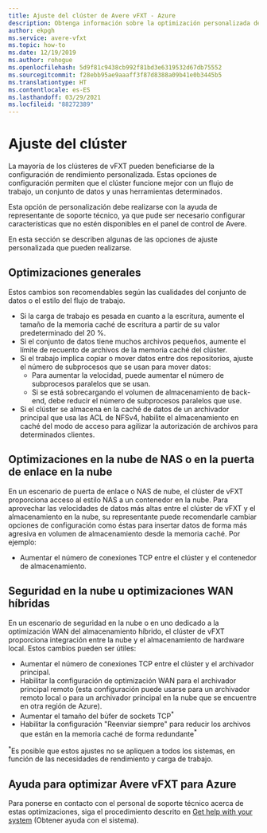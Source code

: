 ```yaml
---
title: Ajuste del clúster de Avere vFXT - Azure
description: Obtenga información sobre la optimización personalizada de los clústeres de vFXT en Avere vFXT for Azure que se puede hacer, trabajando con un representante de soporte técnico.
author: ekpgh
ms.service: avere-vfxt
ms.topic: how-to
ms.date: 12/19/2019
ms.author: rohogue
ms.openlocfilehash: 5d9f81c9438cb992f81bd3e6319532d67db75552
ms.sourcegitcommit: f28ebb95ae9aaaff3f87d8388a09b41e0b3445b5
ms.translationtype: HT
ms.contentlocale: es-ES
ms.lasthandoff: 03/29/2021
ms.locfileid: "88272389"
---
```

# <a name="cluster-tuning"></a>Ajuste del clúster

La mayoría de los clústeres de vFXT pueden beneficiarse de la configuración de rendimiento personalizada. Estas opciones de configuración permiten que el clúster funcione mejor con un flujo de trabajo, un conjunto de datos y unas herramientas determinados.

Esta opción de personalización debe realizarse con la ayuda de representante de soporte técnico, ya que pude ser necesario configurar características que no estén disponibles en el panel de control de Avere.

En esta sección se describen algunas de las opciones de ajuste personalizada que pueden realizarse.

## <a name="general-optimizations"></a>Optimizaciones generales

Estos cambios son recomendables según las cualidades del conjunto de datos o el estilo del flujo de trabajo.

* Si la carga de trabajo es pesada en cuanto a la escritura, aumente el tamaño de la memoria caché de escritura a partir de su valor predeterminado del 20 %.
* Si el conjunto de datos tiene muchos archivos pequeños, aumente el límite de recuento de archivos de la memoria caché del clúster.
* Si el trabajo implica copiar o mover datos entre dos repositorios, ajuste el número de subprocesos que se usan para mover datos:
  * Para aumentar la velocidad, puede aumentar el número de subprocesos paralelos que se usan.
  * Si se está sobrecargando el volumen de almacenamiento de back-end, debe reducir el número de subprocesos paralelos que use.
* Si el clúster se almacena en la caché de datos de un archivador principal que usa las ACL de NFSv4, habilite el almacenamiento en caché del modo de acceso para agilizar la autorización de archivos para determinados clientes.

## <a name="cloud-nas-or-cloud-gateway-optimizations"></a>Optimizaciones en la nube de NAS o en la puerta de enlace en la nube

En un escenario de puerta de enlace o NAS de nube, el clúster de vFXT proporciona acceso al estilo NAS a un contenedor en la nube. Para aprovechar las velocidades de datos más altas entre el clúster de vFXT y el almacenamiento en la nube, su representante puede recomendarle cambiar opciones de configuración como éstas para insertar datos de forma más agresiva en volumen de almacenamiento desde la memoria caché. Por ejemplo:

* Aumentar el número de conexiones TCP entre el clúster y el contenedor de almacenamiento.

## <a name="cloud-bursting-or-hybrid-wan-optimizations"></a>Seguridad en la nube u optimizaciones WAN híbridas

En un escenario de seguridad en la nube o en uno dedicado a la optimización WAN del almacenamiento híbrido, el clúster de vFXT proporciona integración entre la nube y el almacenamiento de hardware local. Estos cambios pueden ser útiles:

* Aumentar el número de conexiones TCP entre el clúster y el archivador principal.
* Habilitar la configuración de optimización WAN para el archivador principal remoto (esta configuración puede usarse para un archivador remoto local o para un archivador principal en la nube que se encuentre en otra región de Azure).
* Aumentar el tamaño del búfer de sockets TCP<sup>*</sup>
* Habilitar la configuración "Reenviar siempre" para reducir los archivos que están en la memoria caché de forma redundante<sup>*</sup>

<sup>*</sup>Es posible que estos ajustes no se apliquen a todos los sistemas, en función de las necesidades de rendimiento y carga de trabajo.

## <a name="help-optimizing-your-avere-vfxt-for-azure"></a>Ayuda para optimizar Avere vFXT para Azure

Para ponerse en contacto con el personal de soporte técnico acerca de estas optimizaciones, siga el procedimiento descrito en [Get help with your system](avere-vfxt-open-ticket.md) (Obtener ayuda con el sistema).
